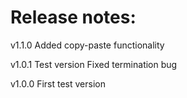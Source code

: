 # Release notes:

v1.1.0
    Added copy-paste functionality 

v1.0.1
    Test version
    Fixed termination bug

v1.0.0
    First test version

